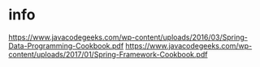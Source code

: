 # info

https://www.javacodegeeks.com/wp-content/uploads/2016/03/Spring-Data-Programming-Cookbook.pdf
https://www.javacodegeeks.com/wp-content/uploads/2017/01/Spring-Framework-Cookbook.pdf
